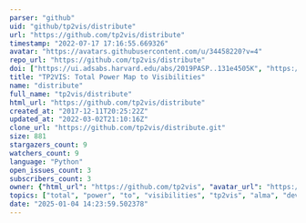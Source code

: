 ```yaml
---
parser: "github"
uid: "github/tp2vis/distribute"
url: "https://github.com/tp2vis/distribute"
timestamp: "2022-07-17 17:16:55.669326"
avatar: "https://avatars.githubusercontent.com/u/34458220?v=4"
repo_url: "https://github.com/tp2vis/distribute"
doi: ["https://ui.adsabs.harvard.edu/abs/2019PASP..131e4505K", "https://ui.adsabs.harvard.edu/abs/2019ascl.soft04021K/abstract"]
title: "TP2VIS: Total Power Map to Visibilities"
name: "distribute"
full_name: "tp2vis/distribute"
html_url: "https://github.com/tp2vis/distribute"
created_at: "2017-12-11T20:25:22Z"
updated_at: "2022-03-02T21:10:16Z"
clone_url: "https://github.com/tp2vis/distribute.git"
size: 881
stargazers_count: 9
watchers_count: 9
language: "Python"
open_issues_count: 3
subscribers_count: 3
owner: {"html_url": "https://github.com/tp2vis", "avatar_url": "https://avatars.githubusercontent.com/u/34458220?v=4", "login": "tp2vis", "type": "User"}
topics: ["total", "power", "to", "visibilities", "tp2vis", "alma", "development", "study"]
date: "2025-01-04 14:23:59.502378"
---
```

